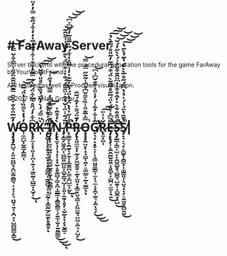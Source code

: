 # # FarAway Server #
Server backend with the procedural generation tools for the game FarAway by YourWorstFriend.

API testbed as well as ProcGen visualization.

&copy; 2017 by Milan Gruner

# W̴̧̡̧̡̛̯̺͉̣͈͍̤̻̖̝̪̼̯̭͇͉͔̟͎̙͉̤̬̘͍̜̝̪̝͕̺̻̺͇̣͇̓̋̅̈͋͊̇̂͌̿̄̑̈̑̂̈́̎͑̿͋̌̿͑͜͝͝O̴̹̼̼̺̹̮͇̦̳̪̜̒̔̽̀͌̏͋̔̈́̅̂͝͠R̷̢̧̛̛̗̫̝̟̞͈̩̞̪̹̱͔̘̰̼̰̜̻̳̞̣̮̜͆͋̓́̈̊̇̅͋̈́̋̍͑̿̃̔̀͒͗͋̉̃̒̅̇̒̒͋́̋̐̿̓̓̈͜͠͠͝͠͝ͅK̶͎̀̈̿́̒̀̓̃́̉̏͊͛̊̎̇̆̆̔̚̕͠͠͝ ̴̨̢̮̩̹͓̗͕̘͍̦͔̟̗͚̪͎̰̰̻̘̞͙̫̰̜̣̳̰̲̗͖̱̙̥̯̥̔̈́́̊̉̽͠͠ͅḬ̸̡̧̛̛͙͖͉̰͈̩̞̯͚̮̲̭̞̬͓̪̭̼̳͎̝̎́̿͑̃̑̀͆̒̿̅̓̉̋̾͘͘̚͝Ǹ̴̨̢̢̼̞̘̜̘͓̩̟͙̬̠̥̰̻̹͚̟̪͎͇̳͎̭͇̭͇͎̗̱̼̹̬̦̱͍̳͇̒̊̂̇͜͜͜ͅ ̸̡̣̳̗͖̥̪̜͖̻͈̲̤͈̩̻̞̳̘̺̜͓͈̩͍̱̜̥̦͔̮̰͙̞̗͙̬͇̠̎̈́̄̾̈͗̆̉͒͐̈͌̈́́̐̇͐͒͆̈́̀͊̓͋͑͗͌̂̃͘͘̚͝P̵̨̼̳̞̞̯̰̜̗͍̹̞͇̯̪̙͚̝̪̺̫͕̬̊͗̋̇̔̀̈́̔̈́̉̃̽̃͊̇̒͗̅̈̽̽͋́̋̍̅͌͂̒̐͆͐͆̕̕͘͘̚͜͝͝͝ͅR̵̡̢̨͈̼̫̟̙̰̝̗͖̬̼̥̠̰̟̼͈̣͙̳͙̤͉͇̩̗͖̫̱̘̤͖̠̯͉͕̺̗̓̄̈́͌̇̓̂́͂̂͜O̵̧̧̧̯̤̗̞̟̘̻̜̭͕̠͚̲̼͕̰͓̫͇̿̇̅͊̎̾̏̀͌̌͆̊͆̾̃̃̋̿́̿̚͝ͅͅG̸̛̛͙͉͓̝̣̥̠̦͕͉̳̤͈͚̳͎̼̦͉̼̝͙̭̞̰͉̝̯̩̘̗̑̍͋̒̂̾́̓͐̎̽͒͊̆͆͗͆͘͘̕͜͜͜͝R̷̢̼͙͖̩̆͗͗̈͠͠Ẽ̶̡̨̢̧̛̛̹͕̯̭̰̮͈̯͔̥̻̙̦̻̪͔̫̫͎̖͍̈͆̽͗̈́̇̈́̅̋̊̅̑̃̀̈́͒́̑̃̓̃̎̊́͂̄̀̉̚͜͠͠͝S̵̢̡̛̛̛̛̛̫͇̜͇͎̺̦̦̭̮̻̥͉̻͚͉̺̱̜̩̻̭͙̠̺̐̈͊̐̐̀̇̓̑̊͒͛̇͆̈̑̄͒̌̓͗́̀̀̋̓́̆̚̕̚͜͝͝͝Ş̸̣̘̠͉͙̝̻̱̹̯̳͙͎͚͇͈̩̖̤̖͓̣̗̠̱̫͈̖̻͍̬̉̌̄̔̈́̾́͐̉̔͆̋́̋̊̅̀̀͂́̔̃̉̀͂̔̚͜͠͝͝͝|
